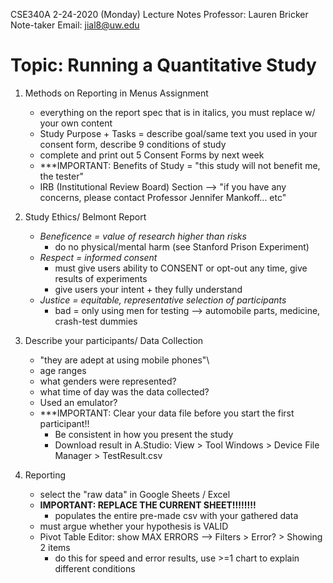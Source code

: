 CSE340A 2-24-2020 (Monday) Lecture Notes
Professor: Lauren Bricker
Note-taker Email: jial8@uw.edu

# Topic: Running a Quantitative Study

1. Methods on Reporting in Menus Assignment
	- everything on the report spec that is in italics, you must replace w/ your own content
	- Study Purpose + Tasks = describe goal/same text you used in your consent form, describe 9 conditions of study
	- complete and print out 5 Consent Forms by next week
	- ***IMPORTANT: Benefits of Study = "this study will not benefit me, the tester"
	- IRB (Institutional Review Board) Section --> "if you have any concerns, please contact Professor Jennifer Mankoff... etc"

2. Study Ethics/ Belmont Report
	- *Beneficence = value of research higher than risks*
		- do no physical/mental harm (see Stanford Prison Experiment)
	- *Respect = informed consent*
		- must give users ability to CONSENT or opt-out any time, give results of experiments
		- give users your intent + they fully understand
	- *Justice = equitable, representative selection of participants*
		- bad = only using men for testing --> automobile parts, medicine, crash-test dummies

3. Describe your participants/ Data Collection
	- "they are adept at using mobile phones"\
	- age ranges
	- what genders were represented?
	- what time of day was the data collected?
	- Used an emulator?
	- ***IMPORTANT: Clear your data file before you start the first participant!!
		- Be consistent in how you present the study
		- Download result in A.Studio: View > Tool Windows > Device File Manager > TestResult.csv

4. Reporting
	- select the "raw data" in Google Sheets / Excel
	- **IMPORTANT: REPLACE THE CURRENT SHEET!!!!!!!!**
		- populates the entire pre-made csv with your gathered data
	- must argue whether your hypothesis is VALID
	- Pivot Table Editor: show MAX ERRORS --> Filters > Error? > Showing 2 items
		- do this for speed and error results, use >=1 chart to explain different conditions
 

